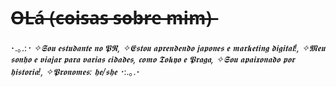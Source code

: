 # O̶L̶á̶ ̶(̶c̶o̶i̶s̶a̶s̶ ̶s̶o̶b̶r̶e̶ ̶m̶i̶m̶)̶

･.｡.:*･ 
✧𝕾𝖔𝖚 𝖊𝖘𝖙𝖚𝖉𝖆𝖓𝖙𝖊 𝖓𝖔 𝕻𝕽,
✧𝕰𝖘𝖙𝖔𝖚 𝖆𝖕𝖗𝖊𝖓𝖉𝖊𝖓𝖉𝖔 𝖏𝖆𝖕𝖔𝖓𝖊𝖘 𝖊 𝖒𝖆𝖗𝖐𝖊𝖙𝖎𝖓𝖌 𝖉𝖎𝖌𝖎𝖙𝖆𝖑!,
✧𝕸𝖊𝖚 𝖘𝖔𝖓𝖍𝖔 𝖊 𝖛𝖎𝖆𝖏𝖆𝖗 𝖕𝖆𝖗𝖆 𝖛𝖆𝖗𝖎𝖆𝖘 𝖈𝖎𝖉𝖆𝖉𝖊𝖘, 𝖈𝖔𝖒𝖔 𝕿𝖔𝖐𝖞𝖔 𝖊 𝕻𝖗𝖆𝖌𝖆, 
✧𝕾𝖔𝖚 𝖆𝖕𝖆𝖎𝖝𝖔𝖓𝖆𝖉𝖔 𝖕𝖔𝖗 𝖍𝖎𝖘𝖙𝖔𝖗𝖎𝖆!,
✧𝕻𝖗𝖔𝖓𝖔𝖒𝖊𝖘: 𝖍𝖊/𝖘𝖍𝖊
･*:.｡.･
